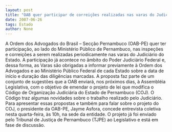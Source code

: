 ```yaml
---
layout: post
title: "OAB quer participar de correições realizadas nas varas do Judiciário do Estado"
date: 2007-06-26
tags: Estado
author: None
---
```

A Ordem dos Advogados do Brasil &ndash; Sec&ccedil;&atilde;o Pernambuco (OAB-PE) quer ter participa&ccedil;&atilde;o, ao lado do Minist&eacute;rio P&uacute;blico de Pernambuco, nas inspe&ccedil;&otilde;es e correi&ccedil;&otilde;es a serem realizadas periodicamente nas varas do Judici&aacute;rio do Estado. 
A participa&ccedil;&atilde;o j&aacute; acontece no &acirc;mbito do Poder Judici&aacute;rio Federal e, dessa forma, as Varas s&atilde;o obrigadas a informar previamente &agrave; Ordem dos Advogados e ao Minist&eacute;rio P&uacute;blico Federal de cada Estado sobre a data de in&iacute;cio e dura&ccedil;&atilde;o das dilig&ecirc;ncias marcadas.
A proposta faz parte de um conjunto de sugest&otilde;es que a OAB enviar&aacute;, nos pr&oacute;ximos dias, &agrave; Assembl&eacute;ia Legislativa, com o objetivo de emendar o projeto de lei que modifica o C&oacute;digo de Organiza&ccedil;&atilde;o Judici&aacute;ria do Estado de Pernambuco (COJ). 
O C&oacute;digo traz algumas novidades sobre o trabalho realizado pelo Judici&aacute;rio. Para apresentar essas propostas e tamb&eacute;m para falar sobre o projeto do COJ, o presidente da OAB-PE, Jayme Asfora, concede entrevista coletiva nesta quarta-feira, &agrave;s 10h, na sede da entidade.
O projeto j&aacute; foi enviado pelo Tribunal de Justi&ccedil;a de Pernambuco (TJPE) ao Legislativo e est&aacute; em fase de discuss&atilde;o.  